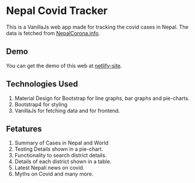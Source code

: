 # Nepal Covid Tracker

This is a VanillaJs web app made for tracking the covid cases in Nepal. The data is fetched from [NepalCorona.info](https://www.NepalCorona.info).

## Demo

You can get the demo of this web at [netlify-site](https://nepalcovidstat.netlify.app/).

## Technologies Used

1. Material Design for Bootstrap for line graphs, bar graphs and pie-charts.
2. Bootstrap4 for styling
3. VanillaJs for fetching data and for frontend.

## Fetatures

1. Summary of Cases in Nepal and World
2. Testing Details shown in a pie-chart.
3. Functionality to search district details.
4. Details of each district shown in a table.
5. Latest Nepali news on covid.
6. Myths on Covid and many more.

